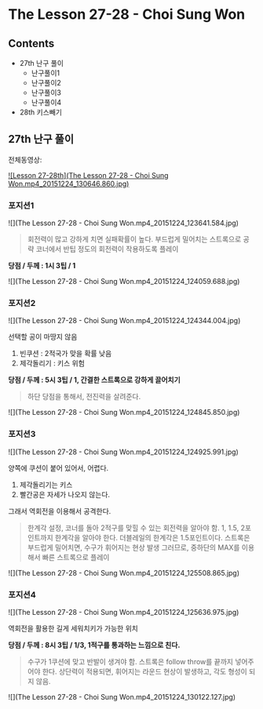 # The Lesson 27-28 - Choi Sung Won

## Contents

* 27th 난구 풀이
    * 난구풀이1
    * 난구풀이2
    * 난구풀이3
    * 난구풀이4
* 28th 키스빼기

## 27th 난구 풀이




전체동영상:

[![Lesson 27-28th](The Lesson 27-28 - Choi Sung Won.mp4_20151224_130646.860.jpg)](https://youtu.be/3q6FHg-lJWM?list=PLdiHPZK7n67_POfEQbwuwxu3wdST9qnPJ)


### 포지션1

![](The Lesson 27-28 - Choi Sung Won.mp4_20151224_123641.584.jpg)

> 회전력이 많고 강하게 치면 실패확률이 높다.
> 부드럽게 밀어치는 스트록으로 공략
> 코너에서 반팁 정도의 회전력이 작용하도록 플레이

**당점 / 두께 : 1시 3팁 / 1**

![](The Lesson 27-28 - Choi Sung Won.mp4_20151224_124059.688.jpg)

### 포지션2

![](The Lesson 27-28 - Choi Sung Won.mp4_20151224_124344.004.jpg)

선택할 공이 마땅지 않음

1. 빈쿠션 : 2적국가 맞을 확률 낮음
2. 제각돌리기 : 키스 위험

**당점 / 두께 : 5시 3팁 / 1, 간결한 스트록으로 강하게 끌어치기**

> 하단 당점을 통해서, 전진력을 살려준다.

![](The Lesson 27-28 - Choi Sung Won.mp4_20151224_124845.850.jpg)

### 포지션3

![](The Lesson 27-28 - Choi Sung Won.mp4_20151224_124925.991.jpg)

양쪽에 쿠션이 붙어 있어서, 어렵다.

1. 제각돌리기는 키스
2. 빨간공은 자세가 나오지 않는다.

그래서 역회전을 이용해서 공격한다.

> 한계각 설정, 코너를 돌아 2적구를 맞힐 수 있는 회전력을 알아야 함.
> 1, 1.5, 2포인트까지 한계각을 알아야 한다.
> 더블레일의 한계각은 1.5포인트이다.
> 스트록은 부드럽게 밀어치면, 수구가 휘어지는 현상 발생
> 그러므로, 중하단의 MAX를 이용해서 빠른 스트록으로 플레이

![](The Lesson 27-28 - Choi Sung Won.mp4_20151224_125508.865.jpg)


### 포지션4

![](The Lesson 27-28 - Choi Sung Won.mp4_20151224_125636.975.jpg)

역회전을 활용한 길게 세워치키가 가능한 위치

**당점 / 두께 : 8시 3팁 / 1/3, 1적구를 통과하는 느낌으로 친다.**

> 수구가 1쿠션에 맞고 반발이 생겨야 함.
> 스트록은 follow throw를 끝까지 넣어주어야 한다.
> 상단력이 적용되면, 휘어지는 라운드 현상이 발생하고, 각도 형성이 되지 않음.

![](The Lesson 27-28 - Choi Sung Won.mp4_20151224_130122.127.jpg)


